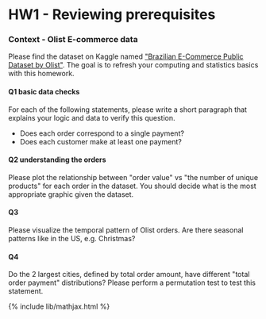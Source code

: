 # HW1 - Reviewing prerequisites

### Context - Olist E-commerce data
Please find the dataset on Kaggle named ["Brazilian E-Commerce Public Dataset by Olist"](https://www.kaggle.com/olistbr/brazilian-ecommerce).
The goal is to refresh your computing and statistics basics with this homework.

#### Q1 basic data checks

For each of the following statements, please write a short paragraph that explains
your logic and data to verify this question.

- Does each order correspond to a single payment? 
- Does each customer make at least one payment?

#### Q2 understanding the orders

Please plot the relationship between "order value" vs "the number of unique products" for
each order in the dataset. You should decide what is the most appropriate graphic given
the dataset.

#### Q3

Please visualize the temporal pattern of Olist orders. Are there seasonal patterns
like in the US, e.g. Christmas?

#### Q4

Do the 2 largest cities, defined by total order amount, have different "total order payment" distributions?
Please perform a permutation test to test this statement.


{% include lib/mathjax.html %}
